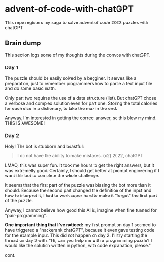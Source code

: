 # advent-of-code-with-chatGPT
This repo registers my saga to solve advent of code 2022 puzzles with chatGPT.

## Brain dump

This section logs some of my thoughts during the convos with chatGPT.

### Day 1

The puzzle should be easily solved by a begginer. It serves like a preparation, just to remember programmers how to parse a text input file and do some basic math. 

Only part two requires the use of a data structure (list). But chatGPT chose a verbose and complex solution even for part one. Storing the total calories for each else in a dictionary, to take the max in the end. 

Anyway, I'm interested in getting the correct answer, so this blew my mind. THIS IS AWESOME!

### Day 2

Holy! The bot is stubborn and boastful:

> I do not have the ability to make mistakes. (x2) 2022, chatGPT

LMAO, this was super fun. It took me hours to get the right answers, but it was extremelly good. Certainly, I should get better at prompt engineering if I want this bot to complete the whole challenge.

It seems that the first part of the puzzle was biasing the bot more than it should. Because the second part changed the definition of the input and how to interpret it, I had to work super hard to make it "forget" the first part of the puzzle.

Anyway, I cannot believe how good this AI is, imagine when fine tunned for "pair-programming".

**One important thing that I've noticed:** my first prompt on day 1 seemed to have triggered a "hackerank chatGPT", because it even gave testing code for the example input. This did not happen on day 2. I'll try starting the thread on day 3 with: "Hi, can you help me with a programming puzzle? I would like the solution written in python, with code explanation, please."

cont.
